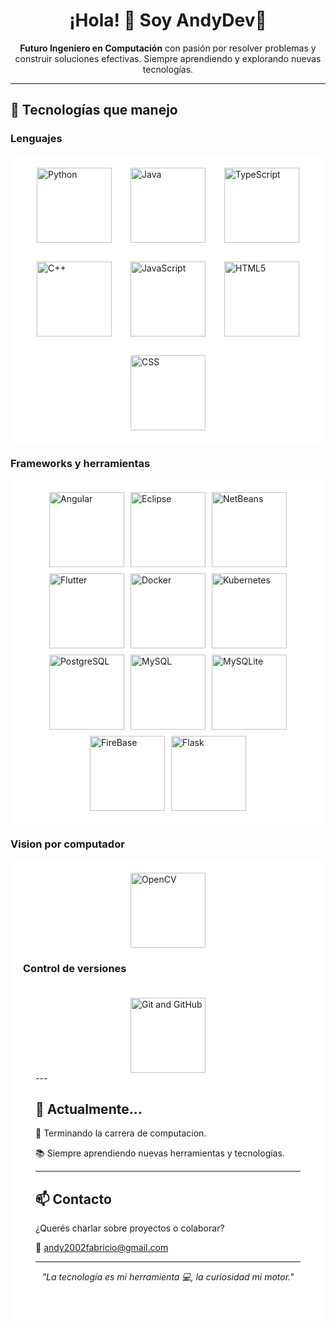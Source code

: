 <h1 align="center">¡Hola! 👋 Soy AndyDev🐼</h1>

<p align="center">
  <b>Futuro Ingeniero en Computación</b> con pasión por resolver problemas y construir soluciones efectivas. Siempre aprendiendo y explorando nuevas tecnologías.
</p>

---

## 🚀 Tecnologías que manejo

### Lenguajes
<div style="background-color: white; padding: 20px; border-radius: 10px;">
  <div style="display: flex; gap: 30px; justify-content: center; flex-wrap: wrap;">
    <img src="https://encrypted-tbn0.gstatic.com/images?q=tbn:ANd9GcSG7cdzSCetx-lHYB2xT1sFoy2wwYbZ_21_ug&s" alt="Python" height="120">
    <img src="https://encrypted-tbn0.gstatic.com/images?q=tbn:ANd9GcReLb6hLk5P0qkPAv4gruk0sshrS_V45qHxIQ&s" alt="Java" height="120">
    <img src="https://encrypted-tbn0.gstatic.com/images?q=tbn:ANd9GcT0kF8p2wjezRjaqQEYe3VJM5HBR6Z1Vw47kw&s" alt="TypeScript" height="120">
    <img src="https://encrypted-tbn0.gstatic.com/images?q=tbn:ANd9GcQJxI-CPJeMM6OzwxHe2ZzIHg2qX1P-JTMRFw&s" alt="C++" height="120">
    <img src="https://encrypted-tbn0.gstatic.com/images?q=tbn:ANd9GcTwPSffhqBDKP-Li3YfZGFXbglfITyC1mHGBA&s" alt="JavaScript" height="120">
    <img src="https://encrypted-tbn0.gstatic.com/images?q=tbn:ANd9GcT8WTFVfqxGIOhYIukZzENY1b6AG18Ius8cZw&s" alt="HTML5" height="120">
    <img src="https://encrypted-tbn0.gstatic.com/images?q=tbn:ANd9GcRoW-PbNnnL4rSdys2ReJ1UFMg4bmZB7jTF7w&s" alt="CSS" height="120">
  </div>
</div>

### Frameworks y herramientas
<div style="background-color: white; padding: 20px; border-radius: 10px;">
  <div style="display: flex; gap: 10px; justify-content: center; flex-wrap: wrap;">
    <img src="https://miro.medium.com/v2/resize:fit:1200/1*lhfGTouqSQ-fx7PRXaFI-Q.png" alt="Angular" height="120">
    <img src="https://external-preview.redd.it/10-eclipse-plugins-for-java-and-spring-boot-development-v0-IpnwCn6fhlCch4tu4ac3rawrU_jFB9ybZUzMLJH0kMg.jpg?auto=webp&s=e6f42e482d8505e113a9434991f47deb4c4afcfa" alt="Eclipse" height="120">
    <img src="https://allpcworld.com/wp-content/uploads/2020/06/Download-NetBeans-IDE-2020.png" alt="NetBeans" height="120">
    <img src="https://encrypted-tbn0.gstatic.com/images?q=tbn:ANd9GcQRJGIF0jAytGunpp_OwBBCB581Q5HMqZozQjD-tfAKMh08FEuMzrgtsQfnsA59Td1lLJI&usqp=CAU" alt="Flutter" height="120">
    <img src="https://encrypted-tbn0.gstatic.com/images?q=tbn:ANd9GcSJl4fp0SkQbTPU5ZxVl6AKWYuKCwM0gIhNtQ&s" alt="Docker" height="120">
    <img src="https://encrypted-tbn0.gstatic.com/images?q=tbn:ANd9GcSA6W30tHWh7GXGaN7cA2dZc5xXQXy_kJTxpU5bbtu5-JTYmFyu2Iftvfx_cVjaHBVdKr0&usqp=CAU" alt="Kubernetes" height="120">
    <img src="https://encrypted-tbn0.gstatic.com/images?q=tbn:ANd9GcSsC9Zl9jYsLYXA9lhxDCiJD0Y_PQakXzpzMA&s" alt="PostgreSQL" height="120">
    <img src="https://encrypted-tbn0.gstatic.com/images?q=tbn:ANd9GcTbnJCqhnWKsG-g5aYx6if1WdboQ79mIMEs7A&s" alt="MySQL" height="120">
    <img src="https://encrypted-tbn0.gstatic.com/images?q=tbn:ANd9GcTId0KVUlHuJrinDlC22yC7s5c0XmlyVS0qxPTDONyEOYLba3YJ3M1XEnSJQ_OhL-7GLZw&usqp=CAU" alt="MySQLite" height="120">
    <img src="https://encrypted-tbn0.gstatic.com/images?q=tbn:ANd9GcTuawUuQCcq6fD-KpdmL4QixUOyqQqdrVNIDg&s" alt="FireBase" height="120">
    <img src="https://encrypted-tbn0.gstatic.com/images?q=tbn:ANd9GcTQyKfwMbbWrVs8jD-QNEpn3eNmeW3xQ0eweVqMNgLhKF5-7tuCYyQ-dfg6WrRJ3KnCHak&usqp=CAU" alt="Flask" height="120">
  </div>
</div>

### Vision por computador
<div style="background-color: white; padding: 20px; border-radius: 10px;">
  <div style="display: flex; gap: 30px; justify-content: center; flex-wrap: wrap;">
    <img src="https://encrypted-tbn0.gstatic.com/images?q=tbn:ANd9GcRaHJBTIHGmZu8G21kpjYViC-DAY50LCSg01Q&s" alt="OpenCV" height="120">
  </div>

### Control de versiones
<div style="background-color: white; padding: 20px; border-radius: 10px;">
  <div style="display: flex; gap: 30px; justify-content: center; flex-wrap: wrap;">
    <img src="https://velog.velcdn.com/images/junyoungs7/post/4362d903-9a96-4a81-b0c4-0ae0c148e6ab/image.png" alt="Git and GitHub" height="120">
  </div>
---

## 💼 Actualmente...

🏁 Terminando la carrera de computacion.

📚 Siempre aprendiendo nuevas herramientas y tecnologías.

---

## 📫 Contacto

¿Querés charlar sobre proyectos o colaborar?

📧 andy2002fabricio@gmail.com  

---

<p align="center">
  <em>"La tecnología es mi herramienta 💻, la curiosidad mi motor."</em>
</p>
